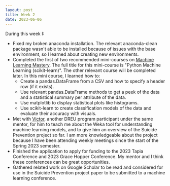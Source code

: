 ```yaml
---
layout: post
title: Week 2
date: 2023-06-06
---
```


During this week I:
* Fixed my broken anaconda installation. The relevant anaconda-clean package wasn't able to be installed because of issues with the base environment, so I learned about creating new environments.
* Completed the first of two recommended mini-courses on [Machine Learning Mastery](https://machinelearningmastery.com/start-here). The full title for this mini-course is "Python Machine Learning (scikit-learn)". The other relevant course will be completed later. In this mini course, I learned how to:
    * Create a pandas.DataFrame from a CSV and how to specify a header row (if it exists).
    * Use relevant pandas.DataFrame methods to get a peek of the data and a statistical summary per attribute of the data.
    * Use matplotlib to display statistical plots like histograms.
    * Use scikit-learn to create classification models of the data and evaluate their accuracy with visuals.
* Met with [Victor](https://vtumbioloslick.github.io/), another DREU program participant under the same mentor, for him to teach me about the Weka tool for understanding machine learning models, and to give him an overview of the Suicide Prevention project so far. I am more knowledgeable about the project because I have been attending weekly meetings since the start of the Spring 2023 semester.
* Finished the application to apply for funding to the 2023 Tapia Conference and 2023 Grace Hopper Conference. My mentor and I think these conferences can be great opportunities.
* Gathered related work on Google Scholar to be read and considered for use in the Suicide Prevention project paper to be submitted to a machine learning conference.
